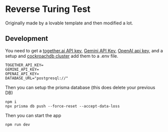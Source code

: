 # Reverse Turing Test

Originally made by a lovable template and then modified a lot.

## Development

You need to get a [together.ai API key](https://api.together.ai/settings/api-keys),
[Gemini API Key](https://aistudio.google.com/apikey),
[OpenAI api key](https://platform.openai.com/settings/organization/api-keys),
and a setup and [cockroachdb cluster](https://www.cockroachlabs.com/docs/cockroachcloud/quickstart#create-a-free-trial-cluster)
add them to a .env file.

```
TOGETHER_API_KEY=
GEMINI_API_KEY=
OPENAI_API_KEY=
DATABASE_URL="postgresql://"
```

Then you can setup the prisma database (this does delete your previous DB)

```
npm i
npx prisma db push --force-reset --accept-data-loss
```

Then you can start the app

```
npm run dev
```
